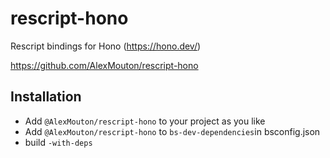 # rescript-hono

Rescript bindings for Hono (https://hono.dev/)

https://github.com/AlexMouton/rescript-hono

## Installation

* Add `@AlexMouton/rescript-hono` to your project as you like
* Add `@AlexMouton/rescript-hono` to `bs-dev-dependencies`in bsconfig.json
* build `-with-deps`
